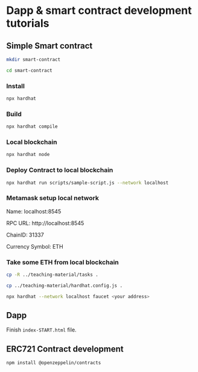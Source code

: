 # Dapp & smart contract development tutorials

## Simple Smart contract

```bash
mkdir smart-contract
```

```bash
cd smart-contract
```
### Install

```bash
npx hardhat
```

### Build

```bash
npx hardhat compile
```

### Local blockchain

```bash
npx hardhat node
```

### Deploy Contract to local blockchain

```bash
npx hardhat run scripts/sample-script.js --network localhost
```

### Metamask setup local network

Name: localhost:8545

RPC URL: http://localhost:8545

ChainID: 31337

Currency Symbol: ETH

### Take some ETH from local blockchain

```bash
cp -R ../teaching-material/tasks .
```

```bash
cp ../teaching-material/hardhat.config.js .
```

```bash
npx hardhat --network localhost faucet <your address>
```

## Dapp

Finish `index-START.html` file.

## ERC721 Contract development

```bash
npm install @openzeppelin/contracts
```
